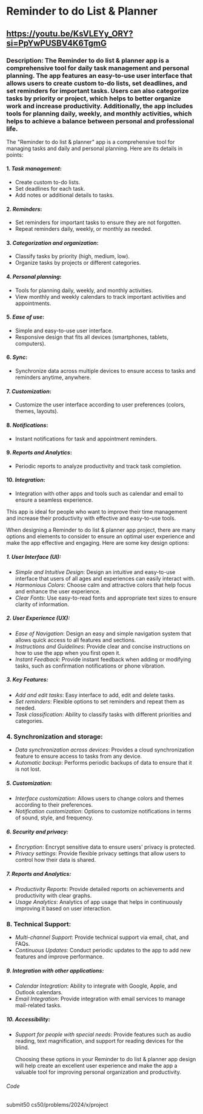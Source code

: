 # Reminder to do List & Planner

## https://youtu.be/KsVLEYy_ORY?si=PpYwPUSBV4K6TgmG

### Description: The Reminder to do list & planner app is a comprehensive tool for daily task management and personal planning. The app features an easy-to-use user interface that allows users to create custom to-do lists, set deadlines, and set reminders for important tasks. Users can also categorize tasks by priority or project, which helps to better organize work and increase productivity. Additionally, the app includes tools for planning daily, weekly, and monthly activities, which helps to achieve a balance between personal and professional life.

 The "Reminder to do list & planner" app is a comprehensive tool for managing tasks and daily and personal planning. Here are its details in points:

#### 1. *Task management*:
- Create custom to-do lists.
- Set deadlines for each task.
- Add notes or additional details to tasks.

#### 2. *Reminders*:
- Set reminders for important tasks to ensure they are not forgotten.
- Repeat reminders daily, weekly, or monthly as needed.

#### 3. *Categorization and organization*:
- Classify tasks by priority (high, medium, low).
- Organize tasks by projects or different categories.

#### 4. *Personal planning*:
- Tools for planning daily, weekly, and monthly activities.
- View monthly and weekly calendars to track important activities and appointments.

#### 5. *Ease of use*:
- Simple and easy-to-use user interface.
- Responsive design that fits all devices (smartphones, tablets, computers).

 #### 6. *Sync*:
- Synchronize data across multiple devices to ensure access to tasks and reminders anytime, anywhere.

#### 7. *Customization*:
- Customize the user interface according to user preferences (colors, themes, layouts).

#### 8. *Notifications*:
- Instant notifications for task and appointment reminders.

#### 9. *Reports and Analytics*:
- Periodic reports to analyze productivity and track task completion.

#### 10. *Integration*:
- Integration with other apps and tools such as calendar and email to ensure a seamless experience.

This app is ideal for people who want to improve their time management and increase their productivity with effective and easy-to-use tools.

 When designing a Reminder to do list & planner app project, there are many options and elements to consider to ensure an optimal user experience and make the app effective and engaging. Here are some key design options:

##### 1. User Interface (UI):
- *Simple and Intuitive Design*: Design an intuitive and easy-to-use interface that users of all ages and experiences can easily interact with.
- *Harmonious Colors*: Choose calm and attractive colors that help focus and enhance the user experience.
- *Clear Fonts*: Use easy-to-read fonts and appropriate text sizes to ensure clarity of information.

##### 2. User Experience (UX):
- *Ease of Navigation*: Design an easy and simple navigation system that allows quick access to all features and sections.
- *Instructions and Guidelines*: Provide clear and concise instructions on how to use the app when you first open it.
- *Instant Feedback*: Provide instant feedback when adding or modifying tasks, such as confirmation notifications or phone vibration.

 ##### 3. Key Features:
- *Add and edit tasks*: Easy interface to add, edit and delete tasks.
- *Set reminders*: Flexible options to set reminders and repeat them as needed.
- *Task classification*: Ability to classify tasks with different priorities and categories.

### 4. Synchronization and storage:
- *Data synchronization across devices*: Provides a cloud synchronization feature to ensure access to tasks from any device.
- *Automatic backup*: Performs periodic backups of data to ensure that it is not lost.

##### 5. Customization:
- *Interface customization*: Allows users to change colors and themes according to their preferences.
- *Notification customization*: Options to customize notifications in terms of sound, style, and frequency.

##### 6. Security and privacy:
- *Encryption*: Encrypt sensitive data to ensure users' privacy is protected.
- *Privacy settings*: Provide flexible privacy settings that allow users to control how their data is shared.

 ##### 7. Reports and Analytics:
- *Productivity Reports*: Provide detailed reports on achievements and productivity with clear graphs.
- *Usage Analytics*: Analytics of app usage that helps in continuously improving it based on user interaction.

### 8. Technical Support:
- *Multi-channel Support*: Provide technical support via email, chat, and FAQs.
- *Continuous Updates*: Conduct periodic updates to the app to add new features and improve performance.

##### 9. Integration with other applications:
- *Calendar Integration*: Ability to integrate with Google, Apple, and Outlook calendars.
- *Email Integration*: Provide integration with email services to manage mail-related tasks.

##### 10. Accessibility:
- *Support for people with special needs*: Provide features such as audio reading, text magnification, and support for reading devices for the blind.

  Choosing these options in your Reminder to do list & planner app design will help create an excellent user experience and make the app a valuable tool for improving personal organization and productivity.

###### Code
submit50 cs50/problems/2024/x/project
